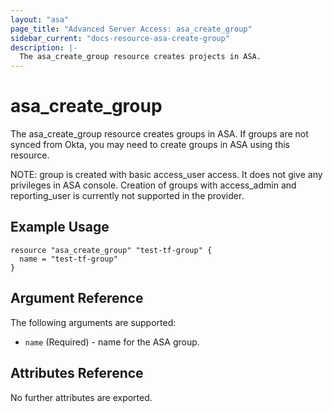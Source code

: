 ```yaml
---
layout: "asa"
page_title: "Advanced Server Access: asa_create_group"
sidebar_current: "docs-resource-asa-create-group"
description: |-
  The asa_create_group resource creates projects in ASA.
---
```


# asa\_create\_group

The asa_create_group resource creates groups in ASA.  If groups are not synced from Okta, you may need to create groups in ASA using this resource.

NOTE: group is created with basic access_user access. It does not give any privileges in ASA console. Creation of groups with access_admin and reporting_user is currently not supported in the provider.


## Example Usage

```hcl
resource "asa_create_group" "test-tf-group" {
  name = "test-tf-group"
}
```


## Argument Reference

The following arguments are supported:

* `name` (Required) - name for the ASA group.


## Attributes Reference

No further attributes are exported.


